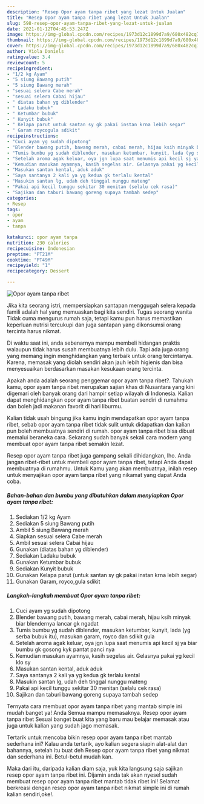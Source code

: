 ```yaml
---
description: "Resep Opor ayam tanpa ribet yang lezat Untuk Jualan"
title: "Resep Opor ayam tanpa ribet yang lezat Untuk Jualan"
slug: 598-resep-opor-ayam-tanpa-ribet-yang-lezat-untuk-jualan
date: 2021-01-12T04:45:53.247Z
image: https://img-global.cpcdn.com/recipes/1973d12c1899d7a9/680x482cq70/opor-ayam-tanpa-ribet-foto-resep-utama.jpg
thumbnail: https://img-global.cpcdn.com/recipes/1973d12c1899d7a9/680x482cq70/opor-ayam-tanpa-ribet-foto-resep-utama.jpg
cover: https://img-global.cpcdn.com/recipes/1973d12c1899d7a9/680x482cq70/opor-ayam-tanpa-ribet-foto-resep-utama.jpg
author: Viola Daniels
ratingvalue: 3.4
reviewcount: 5
recipeingredient:
- "1/2 kg Ayam"
- "5 siung Bawang putih"
- "5 siung Bawang merah"
- "sesuai selera Cabe merah"
- "sesuai selera Cabai hijau"
- " diatas bahan yg diblender"
- " Ladaku bubuk"
- " Ketumbar bubuk"
- " Kunyit bubuk"
- " Kelapa parut untuk santan sy gk pakai instan krna lebih segar"
- " Garam roycogula sdikit"
recipeinstructions:
- "Cuci ayam yg sudah dipotong"
- "Blender bawang putih, bawang merah, cabai merah, hijau ksih minyak biar blendernya lancar gk ngadat"
- "Tumis bumbu yg sudah diblender, masukan ketumbar, kunyit, lada (yg serba bubuk itu), masukan garam, royco dan sdikit gula"
- "Setelah aroma agak keluar, oya jgn lupa saat menumis api kecil sj ya biar bumbu gk gosong kyk pantat panci nya"
- "Kemudian masukan ayamnya, kasih segelas air. Gelasnya pakai yg kecil klo sy"
- "Masukan santan kental, aduk aduk"
- "Saya santanya 2 kali ya yg kedua gk terlalu kental"
- "Masukin santan lg, udah deh tinggal nunggu mateng"
- "Pakai api kecil tunggu sekitar 30 menitan (selalu cek rasa)"
- "Sajikan dan taburi bawang goreng supaya tambah sedep"
categories:
- Resep
tags:
- opor
- ayam
- tanpa

katakunci: opor ayam tanpa 
nutrition: 230 calories
recipecuisine: Indonesian
preptime: "PT21M"
cooktime: "PT49M"
recipeyield: "1"
recipecategory: Dessert

---
```



![Opor ayam tanpa ribet](https://img-global.cpcdn.com/recipes/1973d12c1899d7a9/680x482cq70/opor-ayam-tanpa-ribet-foto-resep-utama.jpg)

Jika kita seorang istri, mempersiapkan santapan menggugah selera kepada famili adalah hal yang memuaskan bagi kita sendiri. Tugas seorang  wanita Tidak cuma mengurus rumah saja, tetapi kamu pun harus memastikan keperluan nutrisi tercukupi dan juga santapan yang dikonsumsi orang tercinta harus nikmat.

Di waktu  saat ini, anda sebenarnya mampu membeli hidangan praktis walaupun tidak harus susah membuatnya lebih dulu. Tapi ada juga orang yang memang ingin menghidangkan yang terbaik untuk orang tercintanya. Karena, memasak yang diolah sendiri akan jauh lebih higienis dan bisa menyesuaikan berdasarkan masakan kesukaan orang tercinta. 



Apakah anda adalah seorang penggemar opor ayam tanpa ribet?. Tahukah kamu, opor ayam tanpa ribet merupakan sajian khas di Nusantara yang kini digemari oleh banyak orang dari hampir setiap wilayah di Indonesia. Kalian dapat menghidangkan opor ayam tanpa ribet buatan sendiri di rumahmu dan boleh jadi makanan favorit di hari liburmu.

Kalian tidak usah bingung jika kamu ingin mendapatkan opor ayam tanpa ribet, sebab opor ayam tanpa ribet tidak sulit untuk didapatkan dan kalian pun boleh membuatnya sendiri di rumah. opor ayam tanpa ribet bisa dibuat memalui beraneka cara. Sekarang sudah banyak sekali cara modern yang membuat opor ayam tanpa ribet semakin lezat.

Resep opor ayam tanpa ribet juga gampang sekali dihidangkan, lho. Anda jangan ribet-ribet untuk membeli opor ayam tanpa ribet, tetapi Anda dapat membuatnya di rumahmu. Untuk Kamu yang akan membuatnya, inilah resep untuk menyajikan opor ayam tanpa ribet yang nikamat yang dapat Anda coba.

<!--inarticleads1-->

##### Bahan-bahan dan bumbu yang dibutuhkan dalam menyiapkan Opor ayam tanpa ribet:

1. Sediakan 1/2 kg Ayam
1. Sediakan 5 siung Bawang putih
1. Ambil 5 siung Bawang merah
1. Siapkan sesuai selera Cabe merah
1. Ambil sesuai selera Cabai hijau
1. Gunakan  (diatas bahan yg diblender)
1. Sediakan  Ladaku bubuk
1. Gunakan  Ketumbar bubuk
1. Sediakan  Kunyit bubuk
1. Gunakan  Kelapa parut (untuk santan sy gk pakai instan krna lebih segar)
1. Gunakan  Garam, royco,gula sdikit




<!--inarticleads2-->

##### Langkah-langkah membuat Opor ayam tanpa ribet:

1. Cuci ayam yg sudah dipotong
1. Blender bawang putih, bawang merah, cabai merah, hijau ksih minyak biar blendernya lancar gk ngadat
1. Tumis bumbu yg sudah diblender, masukan ketumbar, kunyit, lada (yg serba bubuk itu), masukan garam, royco dan sdikit gula
1. Setelah aroma agak keluar, oya jgn lupa saat menumis api kecil sj ya biar bumbu gk gosong kyk pantat panci nya
1. Kemudian masukan ayamnya, kasih segelas air. Gelasnya pakai yg kecil klo sy
1. Masukan santan kental, aduk aduk
1. Saya santanya 2 kali ya yg kedua gk terlalu kental
1. Masukin santan lg, udah deh tinggal nunggu mateng
1. Pakai api kecil tunggu sekitar 30 menitan (selalu cek rasa)
1. Sajikan dan taburi bawang goreng supaya tambah sedep




Ternyata cara membuat opor ayam tanpa ribet yang mantab simple ini mudah banget ya! Anda Semua mampu memasaknya. Resep opor ayam tanpa ribet Sesuai banget buat kita yang baru mau belajar memasak atau juga untuk kalian yang sudah jago memasak.

Tertarik untuk mencoba bikin resep opor ayam tanpa ribet mantab sederhana ini? Kalau anda tertarik, ayo kalian segera siapin alat-alat dan bahannya, setelah itu buat deh Resep opor ayam tanpa ribet yang nikmat dan sederhana ini. Betul-betul mudah kan. 

Maka dari itu, daripada kalian diam saja, yuk kita langsung saja sajikan resep opor ayam tanpa ribet ini. Dijamin anda tak akan nyesel sudah membuat resep opor ayam tanpa ribet mantab tidak ribet ini! Selamat berkreasi dengan resep opor ayam tanpa ribet nikmat simple ini di rumah kalian sendiri,oke!.

